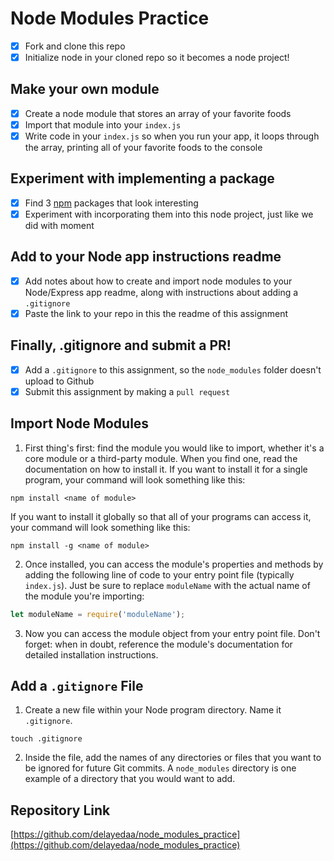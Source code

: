 # Node Modules Practice

- [x] Fork and clone this repo
- [x] Initialize node in your cloned repo so it becomes a node project!

## Make your own module

- [x] Create a node module that stores an array of your favorite foods
- [x] Import that module into your `index.js`
- [x] Write code in your `index.js` so when you run your app, it loops through the array, printing all of your favorite foods to the console

## Experiment with implementing a package

- [x] Find 3 [npm](https://www.npmjs.com/) packages that look interesting
- [x] Experiment with incorporating them into this node project, just like we did with moment

## Add to your Node app instructions readme

- [x] Add notes about how to create and import node modules to your Node/Express app readme, along with instructions about adding a `.gitignore`
- [x] Paste the link to your repo in this the readme of this assignment

## Finally, .gitignore and submit a PR!

- [x] Add a `.gitignore` to this assignment, so the `node_modules` folder doesn't upload to Github
- [x] Submit this assignment by making a `pull request`

## Import Node Modules

1. First thing's first: find the module you would like to import, whether it's a core module or a third-party module. When you find one, read the documentation on how to install it. If you want to install it for a single program, your command will look something like this:

```
npm install <name of module>
```

If you want to install it globally so that all of your programs can access it, your command will look something like this:

```
npm install -g <name of module>
```

2. Once installed, you can access the module's properties and methods by adding the following line of code to your entry point file (typically `index.js`). Just be sure to replace `moduleName` with the actual name of the module you're importing:

```js
let moduleName = require('moduleName');
```

3. Now you can access the module object from your entry point file. Don't forget: when in doubt, reference the module's documentation for detailed installation instructions.

## Add a `.gitignore` File

1. Create a new file within your Node program directory. Name it `.gitignore`.

```
touch .gitignore
```

2. Inside the file, add the names of any directories or files that you want to be ignored for future Git commits. A `node_modules` directory is one example of a directory that you would want to add.

## Repository Link

[https://github.com/delayedaa/node_modules_practice](https://github.com/delayedaa/node_modules_practice)